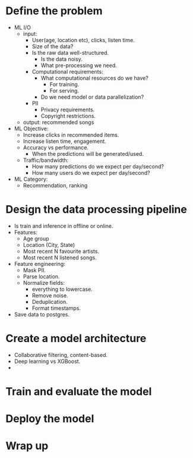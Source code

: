 # Define the problem
- ML I/O
  - input: 
    - User(age, location etc), clicks, listen time.
    - Size of the data?
    - Is the raw data well-structured. 
      - Is the data noisy.
      - What pre-processing we need.
    - Computational requirements:
      - What computational resources do we have?
        - For training.
        - For serving.
      - Do we need model or data parallelization?
    - PII
      - Privacy requirements.
      - Copyright restrictions.
  - output: recommended songs
- ML Objective:
  - Increase clicks in recommended items.
  - Increase listen time, engagement.
  - Accuracy vs performance. 
    - When the predictions will be generated/used.
  - Traffic/bandwidth:
    - How many predictions do we expect per day/second?
    - How many users do we expect per day/second?
- ML Category:
  - Recommendation, ranking
# Design the data processing pipeline
- Is train and inference in offline or online.
- Features:
  - Age group
  - Location (City, State)
  - Most recent N favourite artists.
  - Most recent N listened songs.
- Feature engineering:
  - Mask PII.
  - Parse location.
  - Normalize fields: 
    - everything to lowercase.
    - Remove noise.
    - Deduplication.
    - Format timestamps.
- Save data to postgres.
# Create a model architecture
- Collaborative filtering, content-based.
- Deep learning vs XGBoost.
- 
# Train and evaluate the model
# Deploy the model
# Wrap up 